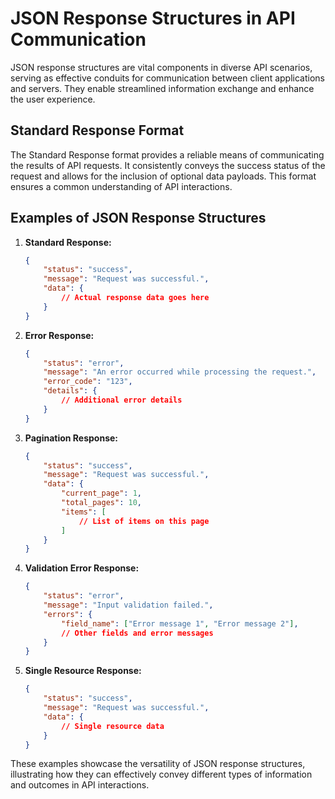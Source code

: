 # JSON Response Structures in API Communication

JSON response structures are vital components in diverse API scenarios, serving as effective conduits for communication between client applications and servers. They enable streamlined information exchange and enhance the user experience.

## Standard Response Format

The Standard Response format provides a reliable means of communicating the results of API requests. It consistently conveys the success status of the request and allows for the inclusion of optional data payloads. This format ensures a common understanding of API interactions.

## Examples of JSON Response Structures

1. **Standard Response:**
    ```json
    {
        "status": "success",
        "message": "Request was successful.",
        "data": {
            // Actual response data goes here
        }
    }
    ```

2. **Error Response:**
    ```json
    {
        "status": "error",
        "message": "An error occurred while processing the request.",
        "error_code": "123",
        "details": {
            // Additional error details
        }
    }
    ```

3. **Pagination Response:**
    ```json
    {
        "status": "success",
        "message": "Request was successful.",
        "data": {
            "current_page": 1,
            "total_pages": 10,
            "items": [
                // List of items on this page
            ]
        }
    }
    ```

4. **Validation Error Response:**
    ```json
    {
        "status": "error",
        "message": "Input validation failed.",
        "errors": {
            "field_name": ["Error message 1", "Error message 2"],
            // Other fields and error messages
        }
    }
    ```

5. **Single Resource Response:**
    ```json
    {
        "status": "success",
        "message": "Request was successful.",
        "data": {
            // Single resource data
        }
    }
    ```

These examples showcase the versatility of JSON response structures, illustrating how they can effectively convey different types of information and outcomes in API interactions.